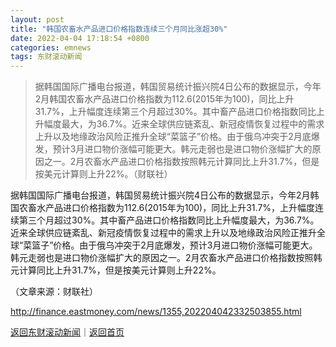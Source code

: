 ```yaml
---
layout: post
title: "韩国农畜水产品进口价格指数连续三个月同比涨超30%"
date: 2022-04-04 17:18:54 +0800
categories: emnews
tags: 东财滚动新闻
---
```

> 据韩国国际广播电台报道，韩国贸易统计振兴院4日公布的数据显示，今年2月韩国农畜水产品进口价格指数为112.6(2015年为100)，同比上升31.7%，上升幅度连续第三个月超过30%。其中畜产品进口价格指数同比上升幅度最大，为36.7%。近来全球供应链紊乱、新冠疫情恢复过程中的需求上升以及地缘政治风险正推升全球“菜篮子”价格。由于俄乌冲突于2月底爆发，预计3月进口物价涨幅可能更大。韩元走弱也是进口物价涨幅扩大的原因之一。2月农畜水产品进口价格指数按照韩元计算同比上升31.7%，但是按美元计算则上升22%。（财联社）

<p>据韩国国际广播电台报道，韩国贸易统计振兴院4日公布的数据显示，今年2月韩国农畜水产品进口价格指数为112.6(2015年为100)，同比上升31.7%，上升幅度连续第三个月超过30%。其中畜产品进口价格指数同比上升幅度最大，为36.7%。近来全球供应链紊乱、新冠疫情恢复过程中的需求上升以及地缘政治风险正推升全球“菜篮子”价格。由于俄乌冲突于2月底爆发，预计3月进口物价涨幅可能更大。韩元走弱也是进口物价涨幅扩大的原因之一。2月农畜水产品进口价格指数按照韩元计算同比上升31.7%，但是按美元计算则上升22%。</p><p class="em_media">（文章来源：财联社）</p>

<http://finance.eastmoney.com/news/1355,202204042332503855.html>

[返回东财滚动新闻](//finews.withounder.com/emnews/)｜[返回首页](//finews.withounder.com/)
